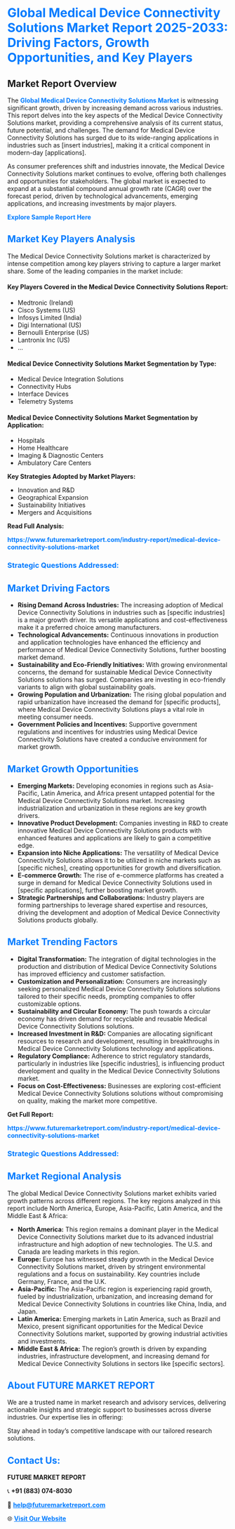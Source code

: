 <h1 style="color: #007BFF;">Global Medical Device Connectivity Solutions Market Report 2025-2033: Driving Factors, Growth Opportunities, and Key Players</h1>

<section id="overview">
<h2>Market Report Overview</h2>
<p>The <a href="https://www.futuremarketreport.com/industry-report/medical-device-connectivity-solutions-market" style="color: #007BFF; text-decoration: none;"><strong>Global Medical Device Connectivity Solutions Market</strong></a> is witnessing significant growth, driven by increasing demand across various industries. This report delves into the key aspects of the Medical Device Connectivity Solutions market, providing a comprehensive analysis of its current status, future potential, and challenges. The demand for Medical Device Connectivity Solutions has surged due to its wide-ranging applications in industries such as [insert industries], making it a critical component in modern-day [applications].</p>
<p>As consumer preferences shift and industries innovate, the Medical Device Connectivity Solutions market continues to evolve, offering both challenges and opportunities for stakeholders. The global market is expected to expand at a substantial compound annual growth rate (CAGR) over the forecast period, driven by technological advancements, emerging applications, and increasing investments by major players.</p>
</section>

<section id="overview">
<p><a href="https://www.futuremarketreport.com/request-sample/reportId=97746" style="color: #007BFF; text-decoration: none;"><strong>Explore Sample Report Here</strong></a></p>
</section>

<section id="key-players">
<h2 style="color: #007BFF;">Market Key Players Analysis</h2>
<p>The Medical Device Connectivity Solutions market is characterized by intense competition among key players striving to capture a larger market share. Some of the leading companies in the market include:</p>
<h4>Key Players Covered in the Medical Device Connectivity Solutions Report:</h4>
<ul><li>Medtronic (Ireland)</li><li>Cisco Systems (US)</li><li>Infosys Limited (India)</li><li>Digi International (US)</li><li>Bernoulli Enterprise (US)</li><li>Lantronix Inc (US)</li><li>...</li></ul>
<h4>Medical Device Connectivity Solutions Market Segmentation by Type:</h4>
<ul><li>Medical Device Integration Solutions</li><li>Connectivity Hubs</li><li>Interface Devices</li><li>Telemetry Systems</li></ul>

<h4>Medical Device Connectivity Solutions Market Segmentation by Application:</h4>
<ul><li>Hospitals</li><li>Home Healthcare</li><li>Imaging &amp; Diagnostic Centers</li><li>Ambulatory Care Centers</li></ul>
<p><strong>Key Strategies Adopted by Market Players:</strong></p>
<ul>
<li>Innovation and R&D</li>
<li>Geographical Expansion</li>
<li>Sustainability Initiatives</li>
<li>Mergers and Acquisitions</li>
</ul>
</section>

<section>
<p><strong>Read Full Analysis: </strong></p><a href="https://www.futuremarketreport.com/industry-report/medical-device-connectivity-solutions-market" style="color: #007BFF; text-decoration: none;"><strong>https://www.futuremarketreport.com/industry-report/medical-device-connectivity-solutions-market</strong></a>
<h3 style="color: #007BFF;">Strategic Questions Addressed:</h3>
</section>

<section id="driving-factors">
<h2 style="color: #007BFF;">Market Driving Factors</h2>
<ul>
<li><strong>Rising Demand Across Industries:</strong> The increasing adoption of Medical Device Connectivity Solutions in industries such as [specific industries] is a major growth driver. Its versatile applications and cost-effectiveness make it a preferred choice among manufacturers.</li>
<li><strong>Technological Advancements:</strong> Continuous innovations in production and application technologies have enhanced the efficiency and performance of Medical Device Connectivity Solutions, further boosting market demand.</li>
<li><strong>Sustainability and Eco-Friendly Initiatives:</strong> With growing environmental concerns, the demand for sustainable Medical Device Connectivity Solutions solutions has surged. Companies are investing in eco-friendly variants to align with global sustainability goals.</li>
<li><strong>Growing Population and Urbanization:</strong> The rising global population and rapid urbanization have increased the demand for [specific products], where Medical Device Connectivity Solutions plays a vital role in meeting consumer needs.</li>
<li><strong>Government Policies and Incentives:</strong> Supportive government regulations and incentives for industries using Medical Device Connectivity Solutions have created a conducive environment for market growth.</li>
</ul>
</section>

<section id="growth-opportunities">
<h2 style="color: #007BFF;">Market Growth Opportunities</h2>
<ul>
<li><strong>Emerging Markets:</strong> Developing economies in regions such as Asia-Pacific, Latin America, and Africa present untapped potential for the Medical Device Connectivity Solutions market. Increasing industrialization and urbanization in these regions are key growth drivers.</li>
<li><strong>Innovative Product Development:</strong> Companies investing in R&D to create innovative Medical Device Connectivity Solutions products with enhanced features and applications are likely to gain a competitive edge.</li>
<li><strong>Expansion into Niche Applications:</strong> The versatility of Medical Device Connectivity Solutions allows it to be utilized in niche markets such as [specific niches], creating opportunities for growth and diversification.</li>
<li><strong>E-commerce Growth:</strong> The rise of e-commerce platforms has created a surge in demand for Medical Device Connectivity Solutions used in [specific applications], further boosting market growth.</li>
<li><strong>Strategic Partnerships and Collaborations:</strong> Industry players are forming partnerships to leverage shared expertise and resources, driving the development and adoption of Medical Device Connectivity Solutions products globally.</li>
</ul>
</section>

<section id="trending-factors">
<h2 style="color: #007BFF;">Market Trending Factors</h2>
<ul>
<li><strong>Digital Transformation:</strong> The integration of digital technologies in the production and distribution of Medical Device Connectivity Solutions has improved efficiency and customer satisfaction.</li>
<li><strong>Customization and Personalization:</strong> Consumers are increasingly seeking personalized Medical Device Connectivity Solutions solutions tailored to their specific needs, prompting companies to offer customizable options.</li>
<li><strong>Sustainability and Circular Economy:</strong> The push towards a circular economy has driven demand for recyclable and reusable Medical Device Connectivity Solutions solutions.</li>
<li><strong>Increased Investment in R&D:</strong> Companies are allocating significant resources to research and development, resulting in breakthroughs in Medical Device Connectivity Solutions technology and applications.</li>
<li><strong>Regulatory Compliance:</strong> Adherence to strict regulatory standards, particularly in industries like [specific industries], is influencing product development and quality in the Medical Device Connectivity Solutions market.</li>
<li><strong>Focus on Cost-Effectiveness:</strong> Businesses are exploring cost-efficient Medical Device Connectivity Solutions solutions without compromising on quality, making the market more competitive.</li>
</ul>
</section>

<section>
<p><strong>Get Full Report: </strong></p><a href="https://www.futuremarketreport.com/industry-report/medical-device-connectivity-solutions-market" style="color: #007BFF; text-decoration: none;"><strong>https://www.futuremarketreport.com/industry-report/medical-device-connectivity-solutions-market</strong></a>
<h3 style="color: #007BFF;">Strategic Questions Addressed:</h3>
</section>


<section id="regional-analysis">
<h2 style="color: #007BFF;">Market Regional Analysis</h2>
<p>The global Medical Device Connectivity Solutions market exhibits varied growth patterns across different regions. The key regions analyzed in this report include North America, Europe, Asia-Pacific, Latin America, and the Middle East & Africa:</p>
<ul>
<li><strong>North America:</strong> This region remains a dominant player in the Medical Device Connectivity Solutions market due to its advanced industrial infrastructure and high adoption of new technologies. The U.S. and Canada are leading markets in this region.</li>
<li><strong>Europe:</strong> Europe has witnessed steady growth in the Medical Device Connectivity Solutions market, driven by stringent environmental regulations and a focus on sustainability. Key countries include Germany, France, and the U.K.</li>
<li><strong>Asia-Pacific:</strong> The Asia-Pacific region is experiencing rapid growth, fueled by industrialization, urbanization, and increasing demand for Medical Device Connectivity Solutions in countries like China, India, and Japan.</li>
<li><strong>Latin America:</strong> Emerging markets in Latin America, such as Brazil and Mexico, present significant opportunities for the Medical Device Connectivity Solutions market, supported by growing industrial activities and investments.</li>
<li><strong>Middle East & Africa:</strong> The region’s growth is driven by expanding industries, infrastructure development, and increasing demand for Medical Device Connectivity Solutions in sectors like [specific sectors].</li>
</ul>
</section>

<footer>
<h2 style="color: #007BFF;">About FUTURE MARKET REPORT</h2>
<p>We are a trusted name in market research and advisory services, delivering actionable insights and strategic support to businesses across diverse industries. Our expertise lies in offering:</p>

<p>Stay ahead in today’s competitive landscape with our tailored research solutions.</p>

<h2 style="color: #007BFF;">Contact Us:</h2>
<p><strong>FUTURE MARKET REPORT</strong></p>
<p>📞 <strong>+91 (883) 074-8030</strong></p>
<p>📧 <strong><a href="mailto:help@futuremarketreport.com" style="color: #007BFF;">help@futuremarketreport.com</a></strong></p>
<p>🌐 <strong><a href="https://www.futuremarketreport.com/" style="color: #007BFF;">Visit Our Website</a></strong></p>
</footer>